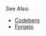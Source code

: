 See Also:
- [Codeberg](https://codeberg.org/Sevichecc)
- [Forgejo](https://git.kongwoo.icu/seviche)
